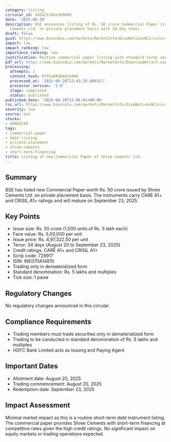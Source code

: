 ```yaml
---
category: listing
circular_id: 4d2b21145e3d968d
date: '2025-08-20'
description: BSE announces listing of Rs. 50 crore Commercial Paper issued by Shree
  Cements Ltd. on private placement basis with 34-day tenor.
draft: false
guid: https://www.bseindia.com/markets/MarketInfo/DispNoticesNCirculars.aspx?Noticeid={EB4152DD-E972-4440-9187-CAC16D13F093}&noticeno=20250820-36&dt=08/20/2025&icount=36&totcount=47&flag=0
impact: low
impact_ranking: low
importance_ranking: low
justification: Routine commercial paper listing with standard terms and short tenor
pdf_url: https://www.bseindia.com/markets/MarketInfo/DownloadAttach.aspx?id=20250820-36&attachedId=
processing:
  attempts: 1
  content_hash: 0f55a88db601e994
  processed_at: '2025-08-20T12:43:29.896317'
  processor_version: '2.0'
  stage: completed
  status: published
published_date: '2025-08-20T12:06:01+00:00'
rss_url: https://www.bseindia.com/markets/MarketInfo/DispNoticesNCirculars.aspx?Noticeid={EB4152DD-E972-4440-9187-CAC16D13F093}&noticeno=20250820-36&dt=08/20/2025&icount=36&totcount=47&flag=0
severity: low
source: bse
stocks:
- SHREECEM
tags:
- commercial-paper
- debt-listing
- private-placement
- shree-cements
- short-term-financing
title: Listing of new Commercial Paper of Shree Cements Ltd.
---
```


## Summary

BSE has listed new Commercial Paper worth Rs. 50 crore issued by Shree Cements Ltd. on private placement basis. The instruments carry CARE A1+ and CRISIL A1+ ratings and will mature on September 23, 2025.

## Key Points

- Issue size: Rs. 50 crore (1,000 units of Rs. 5 lakh each)
- Face value: Rs. 5,00,000 per unit
- Issue price: Rs. 4,97,322.50 per unit
- Tenor: 34 days (August 20 to September 23, 2025)
- Credit ratings: CARE A1+ and CRISIL A1+
- Scrip code: 729917
- ISIN: INE070A14810
- Trading only in dematerialized form
- Standard denomination: Rs. 5 lakhs and multiples
- Tick size: 1 paise

## Regulatory Changes

No regulatory changes announced in this circular.

## Compliance Requirements

- Trading members must trade securities only in dematerialized form
- Trading to be conducted in standard denomination of Rs. 5 lakhs and multiples
- HDFC Bank Limited acts as Issuing and Paying Agent

## Important Dates

- Allotment date: August 20, 2025
- Trading commencement: August 20, 2025
- Redemption date: September 23, 2025

## Impact Assessment

Minimal market impact as this is a routine short-term debt instrument listing. The commercial paper provides Shree Cements with short-term financing at competitive rates given the high credit ratings. No significant impact on equity markets or trading operations expected.